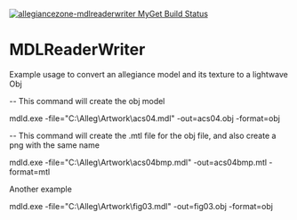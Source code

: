 [![allegiancezone-mdlreaderwriter MyGet Build Status](https://www.myget.org/BuildSource/Badge/allegiancezone-mdlreaderwriter?identifier=44426755-6d75-44da-b208-fdfc6bb308b4)](https://www.myget.org/)

MDLReaderWriter
===============


Example usage to convert an allegiance model and its texture to a lightwave Obj

-- This command will create the obj model

mdld.exe -file="C:\Alleg\Artwork\acs04.mdl" -out=acs04.obj -format=obj

-- This command will create the .mtl file for the obj file, and also create a png with the same name

mdld.exe -file="C:\Alleg\Artwork\acs04bmp.mdl" -out=acs04bmp.mtl -format=mtl


Another example

mdld.exe -file="C:\Alleg\Artwork\fig03.mdl" -out=fig03.obj -format=obj

